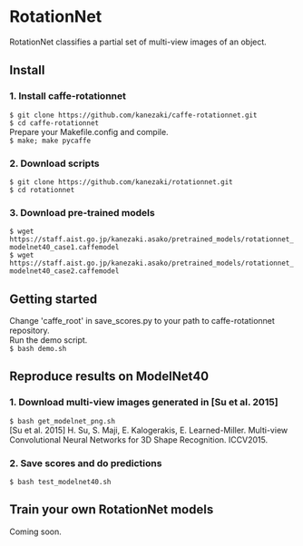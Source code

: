 # RotationNet

RotationNet classifies a partial set of multi-view images of an object.

## Install

### 1. Install caffe-rotationnet
  `$ git clone https://github.com/kanezaki/caffe-rotationnet.git`  
  `$ cd caffe-rotationnet`  
Prepare your Makefile.config and compile.  
  `$ make; make pycaffe`

### 2. Download scripts
  `$ git clone https://github.com/kanezaki/rotationnet.git`  
  `$ cd rotationnet`

### 3. Download pre-trained models
  `$ wget https://staff.aist.go.jp/kanezaki.asako/pretrained_models/rotationnet_modelnet40_case1.caffemodel`  
  `$ wget https://staff.aist.go.jp/kanezaki.asako/pretrained_models/rotationnet_modelnet40_case2.caffemodel`

## Getting started
   Change 'caffe\_root' in save_scores.py to your path to caffe-rotationnet repository.  
   Run the demo script.  
  `$ bash demo.sh`

## Reproduce results on ModelNet40

### 1. Download multi-view images generated in [Su et al. 2015]
   `$ bash get_modelnet_png.sh`  
   [Su et al. 2015] H. Su, S. Maji, E. Kalogerakis, E. Learned-Miller. Multi-view Convolutional Neural Networks for 3D Shape Recognition. ICCV2015.  
   
### 2. Save scores and do predictions
   `$ bash test_modelnet40.sh`  

## Train your own RotationNet models
   Coming soon.